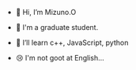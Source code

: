 - 👋 Hi, I’m Mizuno.O
- 👀 I'm a graduate student.
- 🌱 I’ll learn c++, JavaScript, python

- 😢 I'm not goot at English...
